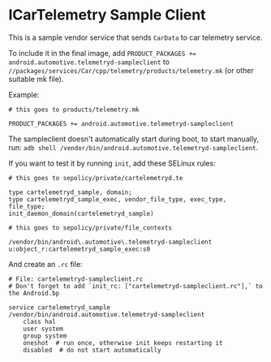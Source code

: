 # ICarTelemetry Sample Client

This is a sample vendor service that sends `CarData` to car telemetry service.

To include it in the final image, add
`PRODUCT_PACKAGES += android.automotive.telemetryd-sampleclient` to
`//packages/services/Car/cpp/telemetry/products/telemetry.mk` (or other suitable mk file).

Example:
```
# this goes to products/telemetry.mk

PRODUCT_PACKAGES += android.automotive.telemetryd-sampleclient
```

The sampleclient doesn't automatically start during boot, to start manually, run:
`adb shell /vendor/bin/android.automotive.telemetryd-sampleclient`.

If you want to test it by running `init`, add these SELinux rules:

```
# this goes to sepolicy/private/cartelemetryd.te

type cartelemetryd_sample, domain;
type cartelemetryd_sample_exec, vendor_file_type, exec_type, file_type;
init_daemon_domain(cartelemetryd_sample)
```

```
# this goes to sepolicy/private/file_contexts

/vendor/bin/android\.automotive\.telemetryd-sampleclient  u:object_r:cartelemetryd_sample_exec:s0
```

And create an `.rc` file:

```
# File: cartelemetryd-sampleclient.rc
# Don't forget to add `init_rc: ["cartelemetryd-sampleclient.rc"],` to the Android.bp

service cartelemetryd_sample /vendor/bin/android.automotive.telemetryd-sampleclient
    class hal
    user system
    group system
    oneshot  # run once, otherwise init keeps restarting it
    disabled  # do not start automatically
```
